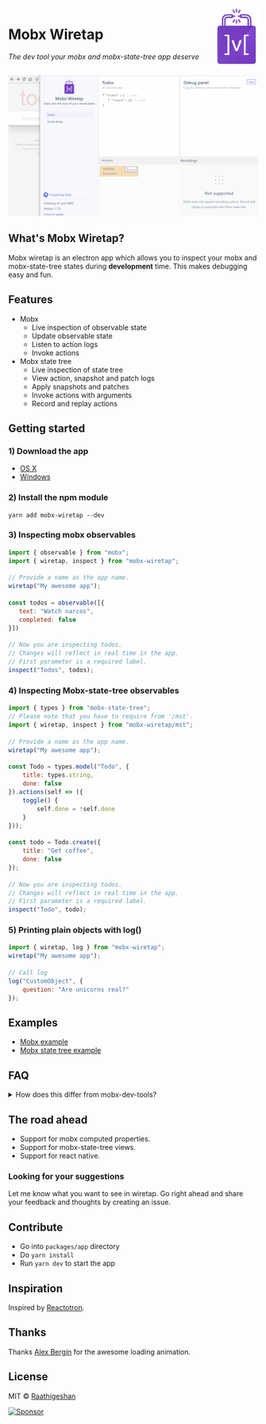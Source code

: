 <img src="./docs/wiretap.png" alt="logo" height="120" align="right" />

# Mobx Wiretap

_The dev tool your mobx and mobx-state-tree app deserve_

<img src="./docs/wiretap.gif" alt="Wiretap" style="margin-top: 15px">

## What's Mobx Wiretap?
Mobx wiretap is an electron app which allows you to inspect your mobx and mobx-state-tree states during **development** time. This makes debugging easy and fun.

## Features
- Mobx
  - Live inspection of observable state
  - Update observable state
  - Listen to action logs
  - Invoke actions
- Mobx state tree
  - Live inspection of state tree
  - View action, snapshot and patch logs
  - Apply snapshots and patches
  - Invoke actions with arguments
  - Record and replay actions

## Getting started

### 1) Download the app
- [OS X]()
- [Windows]()

### 2) Install the npm module
```
yarn add mobx-wiretap --dev
```

### 3) Inspecting mobx observables
```javascript
import { observable } from "mobx";
import { wiretap, inspect } from "mobx-wiretap";

// Provide a name as the app name.
wiretap("My awesome app");

const todos = observable([{
   text: "Watch narcos",
   completed: false
}])

// Now you are inspecting todos.
// Changes will reflect in real time in the app.
// First parameter is a required label.
inspect("Todos", todos);
```

### 4) Inspecting Mobx-state-tree observables
```javascript
import { types } from "mobx-state-tree";
// Please note that you have to require from '/mst'.
import { wiretap, inspect } from "mobx-wiretap/mst";

// Provide a name as the app name.
wiretap("My awesome app");

const Todo = types.model("Todo", {
    title: types.string,
    done: false
}).actions(self => ({
    toggle() {
        self.done = !self.done
    }
}));

const todo = Todo.create({
    title: "Get coffee",
    done: false
});

// Now you are inspecting todos.
// Changes will reflect in real time in the app.
// First parameter is a required label.
inspect("Todo", todo);
```

### 5) Printing plain objects with log()
```javascript
import { wiretap, log } from "mobx-wiretap";
wiretap("My awesome app");

// Call log
log("CustomObject", {
    question: "Are unicorns real?"
});
```

## Examples
- [Mobx example](https://github.com/Raathigesh/wiretap/tree/master/packages/example/mobx-example)
- [Mobx state tree example](https://github.com/Raathigesh/wiretap/tree/master/packages/example/mobx-state-tree-example)

## FAQ
<details>
  <summary>How does this differ from mobx-dev-tools?</summary>

Mobx-dev-tools is an awesome tool to inspect your react app and see how the UI reacts to state changes. Wiretap focues more on the state itself. You would still need mobx-dev-tools to keep an eye on the react components.
</details>

## The road ahead
 - Support for mobx computed properties.
 - Support for mobx-state-tree views.
 - Support for react native.

 ### Looking for your suggestions
 Let me know what you want to see in wiretap. Go right ahead and share your feedback and thoughts by creating an issue.

## Contribute
- Go into `packages/app` directory
- Do `yarn install`
- Run `yarn dev` to start the app

## Inspiration
Inspired by [Reactotron](https://github.com/infinitered/reactotron).

## Thanks
Thanks [Alex Bergin](https://codepen.io/abergin/pen/XpwRpE)  for the awesome loading animation.

## License
MIT © [Raathigeshan](https://twitter.com/Raathigeshan)

<a target='_blank' rel='nofollow' href='https://app.codesponsor.io/link/2VtFmV65B5vo13VnsCfGqKU8/Raathigesh/wiretap'>
  <img alt='Sponsor' width='888' height='68' src='https://app.codesponsor.io/embed/2VtFmV65B5vo13VnsCfGqKU8/Raathigesh/wiretap.svg' />
</a>
